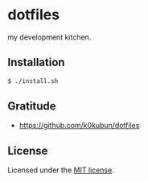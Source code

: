 # dotfiles
my development kitchen.

## Installation
```sh
$ ./install.sh
```

## Gratitude
- https://github.com/k0kubun/dotfiles

## License
Licensed under the [MIT license](https://izumin.mit-license.org/2015).

